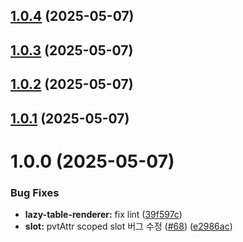## [1.0.4](https://github.com/vue-pivottable/vue3-pivottable/compare/@vue-pivottable/lazy-table-renderer@1.0.3...@vue-pivottable/lazy-table-renderer@1.0.4) (2025-05-07)

## [1.0.3](https://github.com/vue-pivottable/vue3-pivottable/compare/@vue-pivottable/lazy-table-renderer@1.0.2...@vue-pivottable/lazy-table-renderer@1.0.3) (2025-05-07)

## [1.0.2](https://github.com/vue-pivottable/vue3-pivottable/compare/@vue-pivottable/lazy-table-renderer@1.0.1...@vue-pivottable/lazy-table-renderer@1.0.2) (2025-05-07)

## [1.0.1](https://github.com/vue-pivottable/vue3-pivottable/compare/@vue-pivottable/lazy-table-renderer@1.0.0...@vue-pivottable/lazy-table-renderer@1.0.1) (2025-05-07)

# 1.0.0 (2025-05-07)

### Bug Fixes

- **lazy-table-renderer:** fix lint ([39f597c](https://github.com/vue-pivottable/vue3-pivottable/commit/39f597c081e885b7668fdaeec4ef38f2cb43b41c))
- **slot:** pvtAttr scoped slot 버그 수정 ([#68](https://github.com/vue-pivottable/vue3-pivottable/issues/68)) ([e2986ac](https://github.com/vue-pivottable/vue3-pivottable/commit/e2986acaf5e247551d499de9a70b7a5e17b85087))
